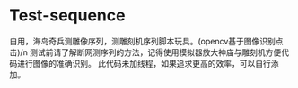 # Test-sequence
自用，海岛奇兵测雕像序列，测雕刻机序列脚本玩具。(opencv基于图像识别点击)/n
测试前请了解断网测序列的方法，记得使用模拟器放大神庙与雕刻机方便代码进行图像的准确识别。
此代码未加线程，如果追求更高的效率，可以自行添加。
